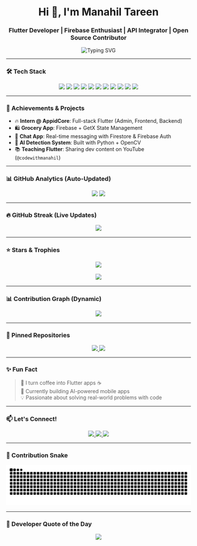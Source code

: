 <h1 align="center">Hi 👋, I'm Manahil Tareen</h1>
<h3 align="center">Flutter Developer | Firebase Enthusiast | API Integrator | Open Source Contributor</h3>

<p align="center">
  <img src="https://readme-typing-svg.demolab.com?font=Fira+Code&size=22&pause=1000&center=true&vCenter=true&width=500&lines=BS+CS+Student+%F0%9F%93%9D;Flutter+Developer+%F0%9F%93%B1;Firebase+%7C+REST+API+%7C+GetX+BLoC;Learning+AI+%7C+Python+%7C+Backend" alt="Typing SVG" />
</p>

---

### 🛠️ Tech Stack

<p align="center">
  <img src="https://img.shields.io/badge/Dart-0175C2?style=for-the-badge&logo=dart&logoColor=white" />
  <img src="https://img.shields.io/badge/Flutter-02569B?style=for-the-badge&logo=flutter&logoColor=white" />
  <img src="https://img.shields.io/badge/Firebase-FFCA28?style=for-the-badge&logo=firebase&logoColor=black" />
  <img src="https://img.shields.io/badge/GetX-7B1FA2?style=for-the-badge&logo=flutter&logoColor=white" />
  <img src="https://img.shields.io/badge/BLoC-3981F4?style=for-the-badge&logo=bloc&logoColor=white" />
  <img src="https://img.shields.io/badge/SQLite-003B57?style=for-the-badge&logo=sqlite&logoColor=white" />
  <img src="https://img.shields.io/badge/Python-3776AB?style=for-the-badge&logo=python&logoColor=white" />
  <img src="https://img.shields.io/badge/C++-00599C?style=for-the-badge&logo=c%2B%2B&logoColor=white" />
  <img src="https://img.shields.io/badge/Postman-FF6C37?style=for-the-badge&logo=postman&logoColor=white" />
  <img src="https://img.shields.io/badge/Git-F05032?style=for-the-badge&logo=git&logoColor=white" />
  <img src="https://img.shields.io/badge/GitHub-181717?style=for-the-badge&logo=github&logoColor=white" />
</p>

---

### 🌟 Achievements & Projects

* 🔥 **Intern @ AppidCore**: Full-stack Flutter (Admin, Frontend, Backend)
* 🛍️ **Grocery App**: Firebase + GetX State Management
* 📲 **Chat App**: Real-time messaging with Firestore & Firebase Auth
* 🤖 **AI Detection System**: Built with Python + OpenCV
* 📚 **Teaching Flutter**: Sharing dev content on YouTube (`@codewithmanahil`)

---

### 📊 GitHub Analytics (Auto-Updated)

<p align="center">
  <img src="https://github-readme-stats.vercel.app/api?username=Manahiltareen&show_icons=true&include_all_commits=true&count_private=true&theme=radical" height="170"/>
  <img src="https://github-readme-stats.vercel.app/api/top-langs/?username=Manahiltareen&layout=compact&theme=radical" height="170"/>
</p>

---

### 🔥 GitHub Streak (Live Updates)

<p align="center">
  <img src="https://streak-stats.demolab.com?user=Manahiltareen&theme=tokyonight&hide_border=false&date_format=j%20M%5B%20Y%5D" />
</p>

---

### ⭐ Stars & Trophies

<p align="center">
  <img src="https://img.shields.io/github/stars/Manahiltareen?style=social" />
</p>

<p align="center">
  <img src="https://github-profile-trophy.vercel.app/?username=Manahiltareen&theme=radical&column=4&no-frame=true" />
</p>

---

### 📊 Contribution Graph (Dynamic)

<p align="center">
  <img src="https://github-readme-activity-graph.vercel.app/graph?username=Manahiltareen&theme=radical" />
</p>

---

### 🚀 Pinned Repositories

<p align="center">
  <a href="https://github.com/Manahiltareen/portfolio_web">
    <img src="https://github-readme-stats.vercel.app/api/pin/?username=Manahiltareen&repo=portfolio_web&theme=radical" />
  </a>
  <a href="https://github.com/Manahiltareen/Grocery-App-Admin-Side">
    <img src="https://github-readme-stats.vercel.app/api/pin/?username=Manahiltareen&repo=Grocery-App-Admin-Side&theme=radical" />
  </a>
</p>

---

### ✨ Fun Fact

> 🧠 I turn coffee into Flutter apps ☕  
> 🔧 Currently building AI-powered mobile apps  
> 💡 Passionate about solving real-world problems with code

---

### 📫 Let's Connect!

<p align="center">
  <a href="https://www.linkedin.com/in/manahil-tareen-3b8870308">
    <img src="https://img.shields.io/badge/LinkedIn-blue?style=for-the-badge&logo=linkedin" />
  </a>
  <a href="mailto:manahiltareen44@example.com">
    <img src="https://img.shields.io/badge/Gmail-red?style=for-the-badge&logo=gmail&logoColor=white" />
  </a>
  <a href="https://www.instagram.com/codewithmanahil">
    <img src="https://img.shields.io/badge/Instagram-pink?style=for-the-badge&logo=instagram" />
  </a>
</p>

---

### 🐍 Contribution Snake

<p align="center">
  <img src="https://raw.githubusercontent.com/Manahiltareen/Manahiltareen/output/github-contribution-grid-snake.svg" alt="snake animation" />
</p>

---

### 💬 Developer Quote of the Day

<p align="center">
  <img src="https://readme-typing-svg.herokuapp.com?center=true&vCenter=true&multiline=true&width=600&lines=Code.+Create.+Conquer.;Keep+Learning%2C+Keep+Building." />
</p>
